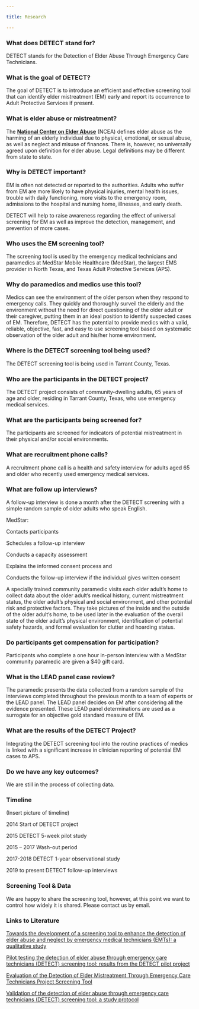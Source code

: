 ```yaml
---

title: Research

---
```

### **What does DETECT stand for?**

DETECT stands for the Detection of Elder Abuse Through Emergency Care Technicians.

### **What is the goal of DETECT?**

The goal of DETECT is to introduce an efficient and effective screening tool that can identify elder mistreatment (EM) early and report its occurrence to Adult Protective Services if present.

### **What is elder abuse or mistreatment?**

The [**National Center on Elder Abuse**](https://ncea.acl.gov/) (NCEA) defines elder abuse as the harming of an elderly individual due to physical, emotional, or sexual abuse, as well as neglect and misuse of finances. There is, however, no universally agreed upon definition for elder abuse. Legal definitions may be different from state to state.

### **Why is DETECT important?**

EM is often not detected or reported to the authorities. Adults who suffer from EM are more likely to have physical injuries, mental health issues, trouble with daily functioning, more visits to the emergency room, admissions to the hospital and nursing home, illnesses, and early death.

DETECT will help to raise awareness regarding the effect of universal screening for EM as well as improve the detection, management, and prevention of more cases.

### **Who uses the EM screening tool?**

The screening tool is used by the emergency medical technicians and paramedics at MedStar Mobile Healthcare (MedStar), the largest EMS provider in North Texas, and Texas Adult Protective Services (APS).

### **Why do paramedics and medics use this tool?**

Medics can see the environment of the older person when they respond to emergency calls. They quickly and thoroughly surveil the elderly and the environment without the need for direct questioning of the older adult or their caregiver, putting them in an ideal position to identify suspected cases of EM. Therefore, DETECT has the potential to provide medics with a valid, reliable, objective, fast, and easy to use screening tool based on systematic observation of the older adult and his/her home environment.

### **Where is the DETECT screening tool being used?**

The DETECT screening tool is being used in Tarrant County, Texas.

### **Who are the participants in the DETECT project?**

The DETECT project consists of community-dwelling adults, 65 years of age and older, residing in Tarrant County, Texas, who use emergency medical services.

### **What are the participants being screened for?**

The participants are screened for indicators of potential mistreatment in their physical and/or social environments.

### **What are recruitment phone calls?**

A recruitment phone call is a health and safety interview for adults aged 65 and older who recently used emergency medical services.

### **What are follow up interviews?**

A follow-up interview is done a month after the DETECT screening with a simple random sample of older adults who speak English.

MedStar:

Contacts participants

Schedules a follow-up interview

Conducts a capacity assessment

Explains the informed consent process and

Conducts the follow-up interview if the individual gives written consent

A specially trained community paramedic visits each older adult’s home to collect data about the older adult’s medical history, current mistreatment status, the older adult’s physical and social environment, and other potential risk and protective factors. They take pictures of the inside and the outside of the older adult’s home, to be used later in the evaluation of the overall state of the older adult’s physical environment, identification of potential safety hazards, and formal evaluation for clutter and hoarding status.

### **Do participants get compensation for participation?**

Participants who complete a one hour in-person interview with a MedStar community paramedic are given a $40 gift card.

### **What is the LEAD panel case review?**

The paramedic presents the data collected from a random sample of the interviews completed throughout the previous month to a team of experts or the LEAD panel. The LEAD panel decides on EM after considering all the evidence presented. These LEAD panel determinations are used as a surrogate for an objective gold standard measure of EM.

### **What are the results of the DETECT Project?**

Integrating the DETECT screening tool into the routine practices of medics is linked with a significant increase in clinician reporting of potential EM cases to APS.

### **Do we have any key outcomes?**

We are still in the process of collecting data.

### **Timeline**

(Insert picture of timeline)

2014 Start of DETECT project

2015 DETECT 5-week pilot study

2015 – 2017 Wash-out period

2017-2018 DETECT 1-year observational study

2019 to present DETECT follow-up interviews

### **Screening Tool & Data**

We are happy to share the screening tool, however, at this point we want to control how widely it is shared. Please contact us by email.

### **Links to Literature**

[Towards the development of a screening tool to enhance the detection of elder abuse and neglect by emergency medical technicians (EMTs): a qualitative study](https://bmcemergmed.biomedcentral.com/articles/10.1186/s12873-016-0084-3)

[Pilot testing the detection of elder abuse through emergency care technicians (DETECT) screening tool: results from the DETECT pilot project](https://www.tandfonline.com/doi/full/10.1080/08946566.2018.1564104?casa_token=pIGLsb9IbyEAAAAA%3Apx1I8JicPq_7YFhJWgftGz8uTUIBhLCN2jYEQtCrvBottQqwaqQk9QAmDs14051iARPcto5YW50)

[Evaluation of the Detection of Elder Mistreatment Through Emergency Care Technicians Project Screening Tool](https://jamanetwork.com/journals/jamanetworkopen/fullarticle/2765655)

[Validation of the detection of elder abuse through emergency care technicians (DETECT) screening tool: a study protocol](https://bmjopen.bmj.com/content/10/9/e037170)
